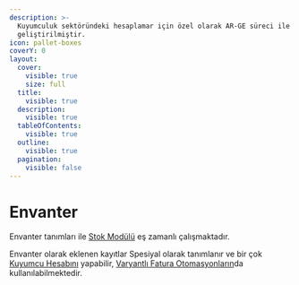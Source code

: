 ```yaml
---
description: >-
  Kuyumculuk sektöründeki hesaplamar için özel olarak AR-GE süreci ile
  geliştirilmiştir.
icon: pallet-boxes
coverY: 0
layout:
  cover:
    visible: true
    size: full
  title:
    visible: true
  description:
    visible: true
  tableOfContents:
    visible: true
  outline:
    visible: true
  pagination:
    visible: false
---
```


# Envanter

Envanter tanımları ile [Stok Modülü](../on-muhasebe/stok.md) eş zamanlı çalışmaktadır.

Envanter olarak eklenen kayıtlar Spesiyal olarak tanımlanır ve bir çok [Kuyumcu Hesabını](../kutuphane/kuyumcu-hesap-makinasi/) yapabilir, [Varyantlı Fatura Otomasyonların](otomasyon/)da kullanılabilmektedir.

&#x20;

